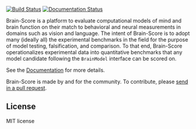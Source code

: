 [![Build Status](https://travis-ci.com/brain-score/core.svg?token=vqt7d2yhhpLGwHsiTZvT&branch=main)](https://travis-ci.com/brain-score/core)
[![Documentation Status](https://readthedocs.org/projects/brain-score_core/badge/?version=latest)](https://brain-score_core.readthedocs.io/en/latest/?badge=latest)

Brain-Score is a platform to evaluate computational models of mind and brain function on their match to behavioral and
neural measurements in domains such as vision and language. The intent of Brain-Score is to adopt many (ideally all) the
experimental benchmarks in the field for the purpose of model testing, falsification, and comparison. To that end,
Brain-Score operationalizes experimental data into quantitative benchmarks that any model candidate following
the `BrainModel` interface can be scored on.

See the [Documentation](https://brain-score_core.readthedocs.io) for more details.

Brain-Score is made by and for the community. To contribute,
please [send in a pull request](https://github.com/brain-score/core/pulls).

## License

MIT license
